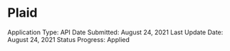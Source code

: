 # Plaid

Application Type: API
Date Submitted: August 24, 2021
Last Update Date: August 24, 2021
Status Progress: Applied